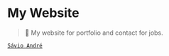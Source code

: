 # My Website

> :tada: My website for portfolio and contact for jobs.

[`Sávio André`](https://savioandre.github.io/my_website.io/)
